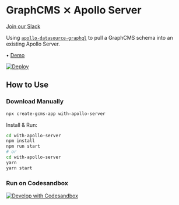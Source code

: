 # GraphCMS ⨯ Apollo Server

[Join our Slack](https://slack.graphcms.com)

Using [`apollo-datasource-graphql`](https://github.com/poetic/apollo-datasource-graphql) to pull a GraphCMS schema into an existing Apollo Server.

• [Demo](https://graphcms-with-apollo-server.herokuapp.com)

[![Deploy](https://www.herokucdn.com/deploy/button.svg)](https://heroku.com/deploy)

## How to Use

### Download Manually

```bash
npx create-gcms-app with-apollo-server
```

Install & Run:

```bash
cd with-apollo-server
npm install
npm run start
# or
cd with-apollo-server
yarn
yarn start
```

### Run on Codesandbox

[![Develop with Codesandbox](https://codesandbox.io/static/img/play-codesandbox.svg)](https://codesandbox.io/s/github/GraphCMS/graphcms-examples/tree/master/with-apollo-server)
